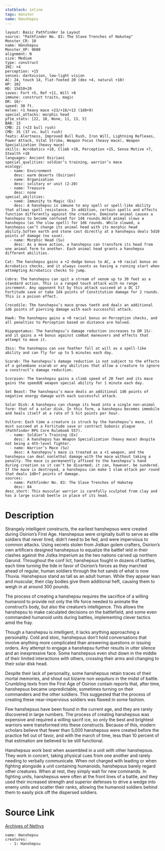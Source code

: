 ```yaml
---
statblock: inline
tags: monster
name: Hanshepsu
---
```

```statblock
layout: Basic Pathfinder 1e Layout
source: "Pathfinder No. 83: The Slave Trenches of Hakotep"
Monster_CR: 10
name: Hanshepsu
Monster_XP: 9600
alignment: N
size: Medium
type: construct
INI: +4
perception: +15
senses: darkvision, low-light vision
AC: 24, touch 14, flat-footed 20 (dex +4, natural +10)
HP: 102
HD: 15d10+20
saves: Fort +5, Ref +11, Will +8
immune: construct traits, magic
DR: 10/-
speed: 30 ft.
melee: +1 heavy mace +23/+18/+13 (1d8+9)
special_attacks: morphic head
pf1e_stats: [22, 18, None, 11, 13, 5]
BAB: 15
CMB: 21 (+23 bull rush)
CMD: 35 (37 vs. bull rush)
feats: Alertness, Improved Bull Rush, Iron Will, Lightning Reflexes, Power Attack, Vital Strike, Weapon Focus (heavy mace), Weapon Specialization (heavy mace)
skills: Acrobatics +10, Climb +10, Perception +15, Sense Motive +7, Stealth +10
languages: Ancient Osiriani
special_qualities: soldier’s training, warrior’s mace
ecology:
  - name: Environment
    desc: warm deserts (Osirion)
  - name: Organisation
    desc: solitary or unit (2-20)
  - name: Treasure
    desc: none
special_abilities:
  - name: Immunity to Magic (Ex)
    desc: A hanshepsu is immune to any spell or spell-like ability that allows spell resistance. In addition, certain spells and effects function differently against the creature. Dominate animal causes a hanshepsu to become confused for 1d4 rounds.Hold animal slows a hanshepsu (as the slow spell) for 1d6 rounds. While slowed, a hanshepsu can’t change its animal head with its morphic head ability.Soften earth and stone cast directly at a hanshepsu deals 5d10 points of damage (no save).
  - name: Morphic Head (Su)
    desc: As a move action, a hanshepsu can transform its head from one animal form to another. Each animal head grants a hanshepsu different abilities.

Cat: The hanshepsu gains a +2 dodge bonus to AC, a +8 racial bonus on Acrobatics checks, and it always counts as having a running start when attempting Acrobatics checks to jump.

Cobra: The hanshepsu can spit a stream of venom up to 30 feet as a standard action. This is a ranged touch attack with no range increment. Any opponent hit by this attack succeed at a DC 17 Fortitude save or take 1d4 points of Constitution damage for 2 rounds. This is a poison effect.

Crocodile: The hanshepsu’s mace grows teeth and deals an additional 1d6 points of piercing damage with each successful attack.

Hawk: The hanshepsu gains a +8 racial bonus on Perception checks, and all penalties to Perception based on distance are halved.

Hippopotamus: The hanshepsu’s damage reduction increases to DR 15/- and it gains a +4 bonus against combat maneuvers and effects that attempt to move it.

Ibis: The hanshepsu can use feather fall at will as a spell-like ability and can fly for up to 5 minutes each day.

Scarab: The hanshepsu’s damage reduction is not subject to the effects of a golembane scarab or any abilities that allow a creature to ignore a construct’s damage reduction.

Scorpion: The hanshepsu gains a climb speed of 20 feet and its mace gains the speedUE weapon special ability for 1 minute each day.

Set Beast: The hanshepsu’s mace deals an additional 1d6 points of negative energy damage with each successful attack.

Solar Disk: A hanshepsu can change its head into a single non-animal form: that of a solar disk. In this form, a hanshepsu becomes immobile and heals itself at a rate of 5 hit points per hour.

Vulture: Each time a creature is struck by the hanshepsu’s mace, it must succeed at a Fortitude save or contract bubonic plague (Pathfinder RPG Core Rulebook 557).
  - name: Soldier’s Training (Ex)
    desc: A hanshepsu has Weapon Specialization (heavy mace) despite not being a 4th-level fighter.
  - name: Warrior’s Mace (Su)
    desc: A hanshepsu’s mace is treated as a +1 weapon, and the hanshepsu can deal nonlethal damage with the mace without taking a penalty. The mace is permanently affixed to the hanshepsu’s hand during creation so it can’t be disarmed; it can, however, be sundered. If the mace is destroyed, a hanshepsu can make 1 slam attack per round that deals 1d8+7 points of damage.
sources:
  - name: Pathfinder No. 83: The Slave Trenches of Hakotep
    desc: 84
desc_short: This muscular warrior is carefully sculpted from clay and has a large scarab beetle in place of its head.
```
# Description
Strangely intelligent constructs, the earliest hanshepsus were created during Osirion’s First Age. Hanshepsus were originally built to serve as elite soldiers that never tired, didn’t need to be fed, and were impervious to common attacks. Using secrets stolen from Jistkan golem crafters, Osirion’s own artificers designed hanshepsus to equalize the battlef ield in their clashes against the Jistka Imperium as the two nations carved up northern Garund. Throughout the conf lict, hanshepsus fought in dozens of battles, each time turning the tide in favor of Osirion’s forces as they marched ahead of regular, human soldiers through the hot sands of what is now Thuvia. Hanshepsus stand as tall as an adult human. While they appear lean and muscular, their clay bodies give them additional heft, causing them to weigh in at around 300 pounds.

The process of creating a hanshepsu requires the sacrifice of a willing humanoid to provide not only the life force needed to animate the construct’s body, but also the creature’s intelligence. This allows the hanshepsu to make calculated decisions on the battlefield, and some even commanded humanoid units during battles, implementing clever tactics amid the fray.

Though a hanshepsu is intelligent, it lacks anything approaching a personality. Cold and stoic, hanshepsus don’t hold conversations that involve anything more complicated than answering questions or issuing orders. Any attempt to engage a hanshepsu further results in utter silence and an inexpressive face. Some hanshepsus even shut down in the middle of their limited interactions with others, crossing their arms and changing to their solar disk head.

Despite their lack of personality, some hanshepsus retain traces of their mortal memories, and shout out bizarre non sequiturs in the midst of battle. Crumbling texts from the First Age of Osirion contain reports that, after time, hanshepsus became unpredictable, sometimes turning on their commanders and the other soldiers. This suggested that the process of creating these near-impervious soldiers was flawed in some fashion.

Few hanshepsus have been found in the current age, and they are rarely discovered in large numbers. The process of creating hanshepsus was expensive and required a willing sacrif ice, so only the best and brightest warriors were transformed into these constructs. Because of this, modern scholars believe that fewer than 5,000 hanshepsus were created before the practice fell out of favor, and with the march of time, less than 10 percent of that estimation are believed to be still functional.

Hanshepsus work best when assembled in a unit with other hanshepsus. They work in concert, taking physical cues from one another and rarely needing to verbally communicate. When not charged with leading or when fighting alongside a unit containing humanoids, hanshepsus barely regard other creatures. When at rest, they simply wait for new commands. In fighting units, hanshepsus were often at the front lines of a battle, and they used their increased strength and superior defenses to drive a wedge into enemy units and scatter their ranks, allowing the humanoid soldiers behind them to easily pick off the dispersed soldiers.
# Source Link
[Archives of Nethys](https://aonprd.com/MonsterDisplay.aspx?ItemName=Hanshepsu)
```encounter-table
name: Hanshepsu
creatures:
  - 1: Hanshepsu
```
